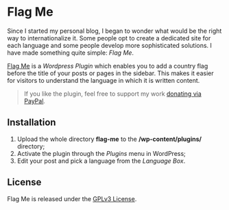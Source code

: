 # Flag Me
Since I started my personal blog, I began to wonder what would be the right way to internationalize it. Some people opt to create a dedicated site for each language and some people develop more sophisticated solutions. I have made something quite simple: *Flag Me*. 

[Flag Me](http://www.fahien.me/flag-me) is a *Wordpress Plugin* which enables you to add a country flag before the title of your posts or pages in the sidebar. This makes it easier for visitors to understand the language in which it is written content.

> If you like the plugin, feel free to support my work [donating via PayPal](http://www.fahien.me/donate).

## Installation

1. Upload the whole directory **flag-me** to the **/wp-content/plugins/** directory;
2. Activate the plugin through the *Plugins* menu in WordPress;
3. Edit your post and pick a language from the *Language Box*.

## License
Flag Me is released under the [GPLv3 License](LICENSE.md).

